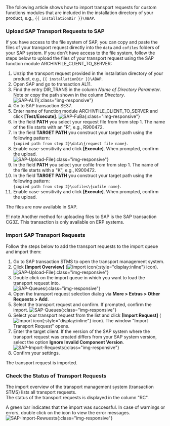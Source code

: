 
The following article shows how to import transport requests for custom functions modules that are included in the installation directory of your product, e.g., `{{ installationDir }}\ABAP`.

<!---
### Upload SAP Transport Requests to SAP Via Transactions

If you have access to the file system of SAP, you can copy and paste the files of your transport request directly into the `data` and `cofiles` folders of your SAP system. <br>
If you don't have access to the file system, follow the steps below to upload the files of your transport request using SAP transactions:

1. Unzip the transport request provided in the installation directory of your product, e.g., `C:\Program Files\[XtractProduct]\ABAP`.
2. Open SAP and go to transaction AL11.
3. Find the entry DIR_TRANS in the column *Name of Directory Parameter*.
Note or copy the path shown in the column *Directory*.<br>
![SAP-AL11](/img/contents/sap-al11.png){:class="img-responsive"}
4. Go to SAP transaction CG3Z. The window "Upload File: Parameters" opens.
5. In the field **Source file on front end** you select your request file from from step 1. The name of the file starts with an "R", e.g., R900472.
6. In the field **Target file on application server** you construct your target path using the following pattern: `{copied path from step 2}\data\{request file name}`.<br>
![SAP-Upload-File](/img/contents/sap-upload-files.png){:class="img-responsive"}
7. Click **[Upload]** (![Import icon](/img/contents/icons/upload.png){:style="display:inline"} icon). When prompted, confirm the upload. A confirmation message about the successful upload is displayed at the bottom of the window.
8. In the field **Source file on front end** you select your cofile from from step 1. The name of the file starts with a "K", e.g., K900472.
9. In the field **Target file on application server** you construct your target path using the following pattern: `{copied path from step 2}\cofiles\{cofile name}`.<br>
![SAP-Upload-File](/img/contents/sap-upload-files2.png){:class="img-responsive"}
10. Click **[Upload]** (![Import icon](/img/contents/icons/upload.png){:style="display:inline"} icon). When prompted, confirm the upload. 

If the upload was successful, a confirmation message is displayed at the bottom of the SAP window.<br>
The files are now available in SAP.

-->

### Upload SAP Transport Requests to SAP

If you have access to the file system of SAP, you can copy and paste the files of your transport request directly into the `data` and `cofiles` folders of your SAP system.
If you don't have access to the file system, follow the steps below to upload the files of your transport request using the SAP function module ARCHIVFILE_CLIENT_TO_SERVER:

1. Unzip the transport request provided in the installation directory of your product, e.g., `{{ installationDir }}\ABAP`.
2. Open SAP and go to transaction AL11.
3. Find the entry DIR_TRANS in the column *Name of Directory Parameter*.
Note or copy the path shown in the column *Directory*.<br>
![SAP-AL11](../assets/images/articles/sap/sap-al11.png){:class="img-responsive"}
4. Go to SAP transaction SE37.
5. Enter name of function module ARCHIVFILE_CLIENT_TO_SERVER and click **[Test/Execute]**.
![SAP-FuBa](../assets/images/articles/sap/sap-fuba.png){:class="img-responsive"} 
6. In the field **PATH** you select your request file from from step 1. The name of the file starts with an "R", e.g., R900472.
7. In the field **TARGET PATH** you construct your target path using the following pattern: <br>`{copied path from step 2}\data\{request file name}`.<br>
8. Enable case-sensitivity and click **[Execute]**. When prompted, confirm the upload. <br>
![SAP-Upload-File](../assets/images/articles/sap/sap-fuba-upload.png){:class="img-responsive"}
9. In the field **PATH** you select your cofile from from step 1. The name of the file starts with a "K", e.g., K900472.
10. In the field **TARGET PATH** you construct your target path using the following pattern: <br>`{copied path from step 2}\cofiles\{cofile name}`.<br>
11. Enable case-sensitivity and click **[Execute]**. When prompted, confirm the upload. 

The files are now available in SAP.

!!! note 
	Another method for uploading files to SAP is the SAP transaction CG3Z. This transaction is only available on ERP systems. 

### Import SAP Transport Requests

Follow the steps below to add the transport requests to the import queue and import them:

1. Go to SAP transaction STMS to open the transport management system.
2. Click **[Import Overview]** (![Import icon](../assets/images/articles/sap/sap-imports.png){:style="display:inline"} icon).<br>
![SAP-Upload-File](../assets/images/articles/sap/sap-transport-management-system.png){:class="img-responsive"}
3. Double click on the import queue in which you want to load the transport request into.<br>
![SAP-Queues](../assets/images/articles/sap/sap-import-queues.png){:class="img-responsive"}
4. Open the transport request selection dialog via **More > Extras > Other Requests > Add**.
5. Select the transport request and confirm. If prompted, confirm the import.
![SAP-Queues](../assets/images/articles/sap/sap-import-queue.png){:class="img-responsive"}
6. Select your transport request from the list and click **[Import Request]** (![Import icon](../assets/images/articles/sap/sap-import-requests.png){:style="display:inline"} icon). The window "Import Transport Request" opens.
7. Enter the target client. 
If the version of the SAP system where the transport request was created differs from your SAP system version, select the option **Ignore Invalid Component Version**.<br>
![SAP-Import-Requests](../assets/images/articles/sap/sap-import-transport-request.png){:class="img-responsive"}
8. Confirm your settings. 

The transport request is imported.

### Check the Status of Transport Requests

The import overview of the transport management system (transaction STMS) lists all transport requests.<br>
The status of the transport requests is displayed in the column "RC".

A green bar indicates that the import was successful.
In case of warnings or errors, double click on the icon to view the error messages.<br>
![SAP-Import-Rewuests](../assets/images/articles/sap/sap-check-transport-requests.png){:class="img-responsive"}

<!---
### Add Transport Request to the Import Queue
1. Unzip and copy the file R900141.ECC into the data folder and the file K900141.ECC into the co-files folder of our SAP System, e.g., `\\SAPServer\c$\usr\sap\trans\`
Note that the last 3 digits of the transport numbers may be different in recent versions.<br>
Alternative: Use the transaction code CG3Z to upload the files to SAP. Use the transaction AL11 to check if the files are in the correct directory.
2. Start the transaction STMS and click on ![STMSIcon03](../assets/images/articles/sap/STMSIcon03.png){:class="img-responsive" style="display:inline"}<br>
![STMS](../assets/images/articles/sap/STMS.png){:class="img-responsive"}
3. In the next screen we see the import queues in our SAP domain. Doubleclick on our system EC5 to see the details of the import queue. <br>
![STMS02](../assets/images/articles/sap/STMS02.png){:class="img-responsive"}
4. In the import queue screen click on **Extras -> Other Requests -> Add** to continue the procedure.<br>
![STMS03](../assets/images/articles/sap/STMS03.png){:class="img-responsive"}
5. Click  ![STMSIcon02](../assets/images/articles/sap/STMSIcon02.png){:class="img-responsive" style="display:inline"}.<br>
![STMS04](../assets/images/articles/sap/STMS04.png){:class="img-responsive"}
6. Select the transport request you copied in step 1.<br>
![STMS05](../assets/images/articles/sap/STMS05.png){:class="img-responsive"}
7. Confirm the request and the attachment to the import queue.<br>
![STMS06](../assets/images/articles/sap/STMS06.png){:class="img-responsive" style="display:inline"}
![STMS07](../assets/images/articles/sap/STMS07.png){:class="img-responsive" style="display:inline"}
8. Back in the import queue click on ![STMSIcon01](../assets/images/articles/sap/STMSIcon01.png){:class="img-responsive" style="display:inline"}<br>
![STMS08](../assets/images/articles/sap/STMS08.png){:class="img-responsive"}
9. Confirm the next screen.<br>
![STMS09](../assets/images/articles/sap/STMS09.png){:class="img-responsive"}
10. Click **[Yes]** to start the import.<br>
![STMS10](../assets/images/articles/sap/STMS10.png){:class="img-responsive"}

The checkmark ![STMSIcon04](../assets/images/articles/sap/STMSIcon04.png){:class="img-responsive" style="display:inline"} shows that the import finished successfully.<br>
![STMS11](../assets/images/articles/sap/STMS11.png){:class="img-responsive"}
your comment goes here
-->
